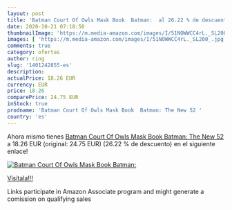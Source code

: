 ```yaml
---
layout: post
title: 'Batman Court Of Owls Mask Book  Batman:  al 26.22 % de descuento'
date: 2020-10-21 07:18:50
thumbnailImage: 'https://m.media-amazon.com/images/I/51NOWWCC4rL._SL200_.jpg'
images: [ 'https://m.media-amazon.com/images/I/51NOWWCC4rL._SL200_.jpg' ]
comments: true
category: ofertas
author: ring
slug: '1401242855-es'
description:
actualPrice: 18.26 EUR
currency: EUR
price: 18.26
comparePrice: 24.75 EUR
inStock: true
prodname: 'Batman Court Of Owls Mask Book  Batman: The New 52 '
country: 'es'
---
```


Ahora mismo tienes [Batman Court Of Owls Mask Book  Batman: The New 52 ](https://www.amazon.es/dp/1401242855/?tag=tolees-21) a 18.26 EUR (original: 24.75 EUR) (26.22 %  de descuento) en el siguiente enlace!

[![Batman Court Of Owls Mask Book  Batman: ](https://m.media-amazon.com/images/I/51NOWWCC4rL._SL200_.jpg)](https://www.amazon.es/dp/1401242855/?tag=tolees-21)

[Visítala!!!](https://www.amazon.es/dp/1401242855/?tag=tolees-21)

Links participate in Amazon Associate program and might generate a comission on qualifying sales
